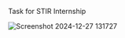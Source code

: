 Task for STIR Internship


![Screenshot 2024-12-27 131727](https://github.com/user-attachments/assets/d9c48242-2fa3-4bee-81b7-5f239ebeff2b)
